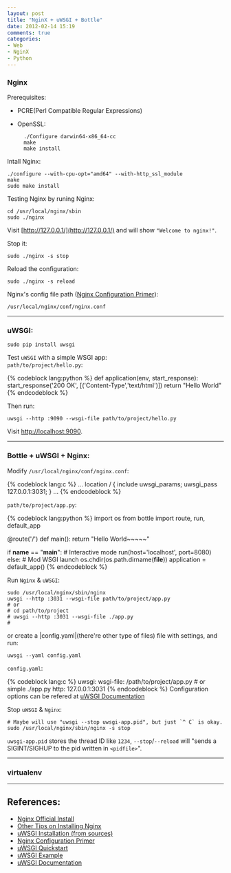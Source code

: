 ```yaml
---
layout: post
title: "NginX + uWSGI + Bottle"
date: 2012-02-14 15:19
comments: true
categories: 
- Web
- NginX
- Python
---
```


### Nginx

Prerequisites:

- PCRE(Perl Compatible Regular Expressions)
- OpenSSL:

        ./Configure darwin64-x86_64-cc
        make
        make install

Intall Nginx:

    ./configure --with-cpu-opt="amd64" --with-http_ssl_module
    make
    sudo make install

Testing Nginx by runing Nginx:

    cd /usr/local/nginx/sbin
    sudo ./nginx

Visit [http://127.0.0.1/](http://127.0.0.1/) and will show `"Welcome to nginx!"`.

Stop it:

    sudo ./nginx -s stop

Reload the configuration:

    sudo ./nginx -s reload

Nginx's config file path ([Nginx Configuration Primer][]):

    /usr/local/nginx/conf/nginx.conf


---
### uWSGI:

    sudo pip install uwsgi


Test `uWSGI` with a simple WSGI app:  
`path/to/project/hello.py`:

{% codeblock lang:python %}
def application(env, start_response):
    start_response('200 OK', [('Content-Type','text/html')])
    return "Hello World"
{% endcodeblock %}

Then run:

    uwsgi --http :9090 --wsgi-file path/to/project/hello.py

Visit [http://localhost:9090](http://localhost:9090).


---
### Bottle + uWSGI + Nginx:

Modify `/usr/local/nginx/conf/nginx.conf`:

{% codeblock lang:c %}
...
location / {
    include uwsgi_params;
    uwsgi_pass 127.0.0.1:3031;
}
...
{% endcodeblock %}

`path/to/project/app.py`:

{% codeblock lang:python %}
import os
from bottle import route, run, default_app

@route('/')
def main():
    return "Hello World~~~~~"

if __name__ == "__main__":
    # Interactive mode
    run(host='localhost', port=8080)
else:
    # Mod WSGI launch
    os.chdir(os.path.dirname(__file__))
    application = default_app()
{% endcodeblock %}

Run `Nginx` & `uWSGI`:

    sudo /usr/local/nginx/sbin/nginx
    uwsgi --http :3031 --wsgi-file path/to/project/app.py
    # or 
    # cd path/to/project
    # uwsgi --http :3031 --wsgi-file ./app.py
    #

or create a |config.yaml|(there're other type of files) file with settings, and run:

    uwsgi --yaml config.yaml

`config.yaml`:

{% codeblock lang:c %}
uwsgi:
  wsgi-file: /path/to/project/app.py  # or simple ./app.py
  http: 127.0.0.1:3031
{% endcodeblock %}
Configuration options can be refered at [uWSGI Documentation][]

Stop `uWSGI` & `Nginx`:

    # Maybe will use "uwsgi --stop uwsgi-app.pid", but just `^ C` is okay.
    sudo /usr/local/nginx/sbin/nginx -s stop

`uwsgi-app.pid` stores the thread ID like `1234`, `--stop`/`--reload` will "sends a SIGINT/SIGHUP to the pid written in `<pidfile>`".

---
### virtualenv

---
## References:

- [Nginx Official Install][]
- [Other Tips on Installing Nginx][]
- [uWSGI Installation (from sources)][]
- [Nginx Configuration Primer][]
- [uWSGI Quickstart][]
- [uWSGI Example][]
- [uWSGI Documentation][]

[NginX Official Install]: http://wiki.nginx.org/Install
[Other Tips on Installing NginX]: http://wiki.nginx.org/Installing_on_Solaris_10_u5
[uWSGI Installation (from sources)]: http://projects.unbit.it/uwsgi/wiki/Install
[Nginx Configuration Primer]: http://blog.martinfjordvald.com/2010/07/nginx-primer/
[uWSGI Quickstart]: http://projects.unbit.it/uwsgi/wiki/Quickstart
[uWSGI Example]: http://projects.unbit.it/uwsgi/wiki/Example
[uWSGI Documentation]: http://projects.unbit.it/uwsgi/wiki/Doc
